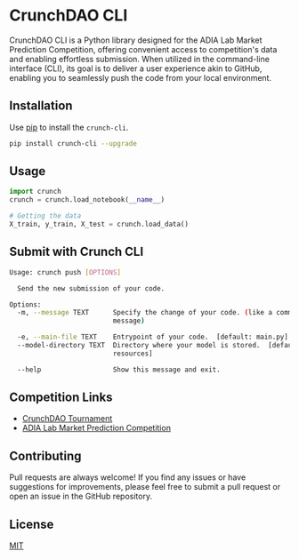 # CrunchDAO CLI

CrunchDAO CLI is a Python library designed for the ADIA Lab Market Prediction Competition, offering convenient access to competition's data and enabling effortless submission. When utilized in the command-line interface (CLI), its goal is to deliver a user experience akin to GitHub, enabling you to seamlessly push the code from your local environment.

## Installation

Use [pip](https://pypi.org/project/crunch-cli/) to install the `crunch-cli`.

```bash
pip install crunch-cli --upgrade
```

## Usage

```python
import crunch
crunch = crunch.load_notebook(__name__)

# Getting the data
X_train, y_train, X_test = crunch.load_data()
```

## Submit with Crunch CLI

```bash
Usage: crunch push [OPTIONS]

  Send the new submission of your code.

Options:
  -m, --message TEXT      Specify the change of your code. (like a commit
                          message)

  -e, --main-file TEXT    Entrypoint of your code.  [default: main.py]
  --model-directory TEXT  Directory where your model is stored.  [default:
                          resources]

  --help                  Show this message and exit.
```

## Competition Links

- [CrunchDAO Tournament](https://www.crunchdao.com)
- [ADIA Lab Market Prediction Competition](https://www.crunchdao.com/live/adialab)

## Contributing

Pull requests are always welcome! If you find any issues or have suggestions for improvements, please feel free to submit a pull request or open an issue in the GitHub repository.

## License

[MIT](https://choosealicense.com/licenses/mit/)
